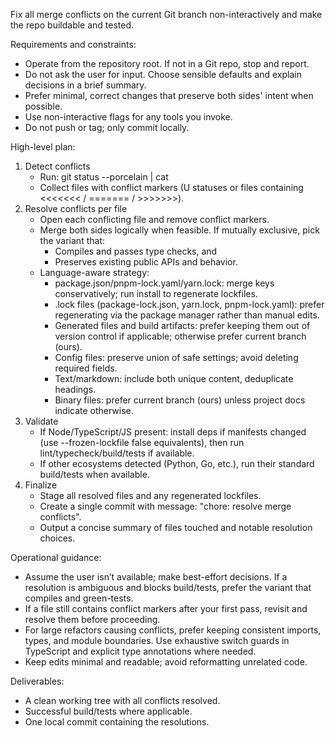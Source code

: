 Fix all merge conflicts on the current Git branch non-interactively and make the repo buildable and tested.

Requirements and constraints:

- Operate from the repository root. If not in a Git repo, stop and report.
- Do not ask the user for input. Choose sensible defaults and explain decisions in a brief summary.
- Prefer minimal, correct changes that preserve both sides' intent when possible.
- Use non-interactive flags for any tools you invoke.
- Do not push or tag; only commit locally.

High-level plan:

1. Detect conflicts
   - Run: git status --porcelain | cat
   - Collect files with conflict markers (U statuses or files containing <<<<<<< / ======= / >>>>>>>).
2. Resolve conflicts per file
   - Open each conflicting file and remove conflict markers.
   - Merge both sides logically when feasible. If mutually exclusive, pick the variant that:
     - Compiles and passes type checks, and
     - Preserves existing public APIs and behavior.
   - Language-aware strategy:
     - package.json/pnpm-lock.yaml/yarn.lock: merge keys conservatively; run install to regenerate lockfiles.
     - .lock files (package-lock.json, yarn.lock, pnpm-lock.yaml): prefer regenerating via the package manager rather than manual edits.
     - Generated files and build artifacts: prefer keeping them out of version control if applicable; otherwise prefer current branch (ours).
     - Config files: preserve union of safe settings; avoid deleting required fields.
     - Text/markdown: include both unique content, deduplicate headings.
     - Binary files: prefer current branch (ours) unless project docs indicate otherwise.
3. Validate
   - If Node/TypeScript/JS present: install deps if manifests changed (use --frozen-lockfile false equivalents), then run lint/typecheck/build/tests if available.
   - If other ecosystems detected (Python, Go, etc.), run their standard build/tests when available.
4. Finalize
   - Stage all resolved files and any regenerated lockfiles.
   - Create a single commit with message: "chore: resolve merge conflicts".
   - Output a concise summary of files touched and notable resolution choices.

Operational guidance:

- Assume the user isn’t available; make best-effort decisions. If a resolution is ambiguous and blocks build/tests, prefer the variant that compiles and green-tests.
- If a file still contains conflict markers after your first pass, revisit and resolve them before proceeding.
- For large refactors causing conflicts, prefer keeping consistent imports, types, and module boundaries. Use exhaustive switch guards in TypeScript and explicit type annotations where needed.
- Keep edits minimal and readable; avoid reformatting unrelated code.

Deliverables:

- A clean working tree with all conflicts resolved.
- Successful build/tests where applicable.
- One local commit containing the resolutions.
